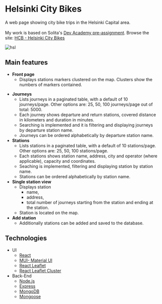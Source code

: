 # Helsinki City Bikes
A web page showing city bike trips in the Helsinki Capital area.
</br></br>
My work is based on Solita's [Dev Academy pre-assignment](https://github.com/solita/dev-academy-2023-exercise).
Browse the site: [HCB - Helsinki City Bikes](https://hsl-ui.netlify.app)

![hsl](https://user-images.githubusercontent.com/89244648/235082404-1aaad47d-dd20-4eeb-a4e8-02183f4103f8.png)
## Main features

* **Front page**
   - Displays stations markers clustered on the map. Clusters show the numbers of markers contained.
- **Journeys**
   - Lists journeys in a paginated table, with a default of 10 journeys/page. Other options are: 25, 50, 100 journeys/page out of total: 5000.
   - Each journey shows departure and return stations, covered distance in kilometers and duration in minutes.
   - Searching is implemented and it is filtering and displaying journeys by departure station name.
   - Journeys can be ordered alphabetically by departure station name.
- **Stations**   
   - Lists stations in a paginated table, with a default of 10 stations/page. Other options are: 25, 50, 100 stations/page.
   - Each stations shows station name, address, city and operator (where applicable), capacity and coordinates.
   - Seaching is implemented, filtering and displaying station by station name.
   - Stations can be ordered alphabetically by station name.
- **Single station view**
   - Displays station
      - name, 
      - address,
      - total number of journeys starting from the station and ending at the station.
   - Station is located on the map.
- **Add station**
   - Additionally stations can be added and saved to the database.
   
## Technologies
 * UI
   - [React ](https://react.dev/)
   - [MUI- Material UI](https://mui.com/material-ui/getting-started/overview/)
   - [React Leaflet](https://react-leaflet.js.org/)
   - [React Leaflet Cluster](https://akursat.gitbook.io/marker-cluster/)
 * Back-End
   - [Node.js](https://nodejs.org/en)
   - [Express](https://expressjs.com/)
   - [MongoDB](https://www.mongodb.com/)
   - [Mongoose](https://mongoosejs.com/docs/index.html)
    

